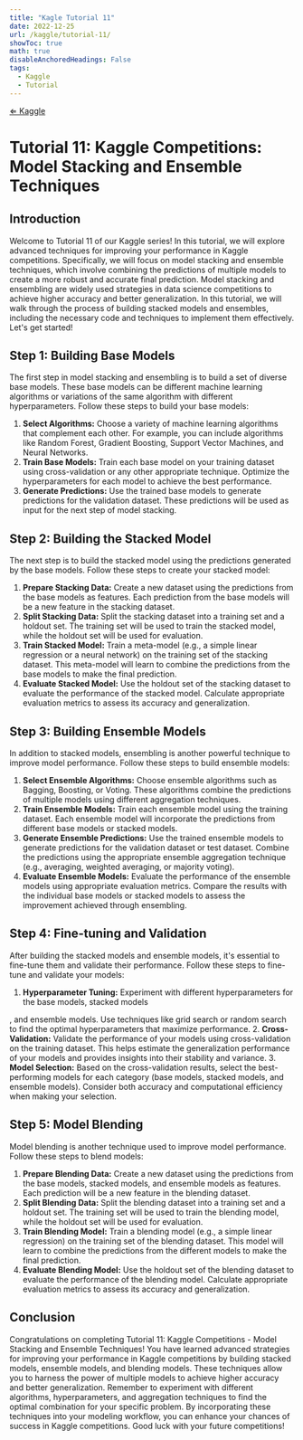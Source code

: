 ```yaml
---
title: "Kagle Tutorial 11"
date: 2022-12-25
url: /kaggle/tutorial-11/
showToc: true
math: true
disableAnchoredHeadings: False
tags:
  - Kaggle
  - Tutorial
---
```

[&lArr; Kaggle](/kaggle/)


# Tutorial 11: Kaggle Competitions: Model Stacking and Ensemble Techniques

## Introduction
Welcome to Tutorial 11 of our Kaggle series! In this tutorial, we will explore advanced techniques for improving your performance in Kaggle competitions. Specifically, we will focus on model stacking and ensemble techniques, which involve combining the predictions of multiple models to create a more robust and accurate final prediction. Model stacking and ensembling are widely used strategies in data science competitions to achieve higher accuracy and better generalization. In this tutorial, we will walk through the process of building stacked models and ensembles, including the necessary code and techniques to implement them effectively. Let's get started!

## Step 1: Building Base Models
The first step in model stacking and ensembling is to build a set of diverse base models. These base models can be different machine learning algorithms or variations of the same algorithm with different hyperparameters. Follow these steps to build your base models:

1. **Select Algorithms:** Choose a variety of machine learning algorithms that complement each other. For example, you can include algorithms like Random Forest, Gradient Boosting, Support Vector Machines, and Neural Networks.
2. **Train Base Models:** Train each base model on your training dataset using cross-validation or any other appropriate technique. Optimize the hyperparameters for each model to achieve the best performance.
3. **Generate Predictions:** Use the trained base models to generate predictions for the validation dataset. These predictions will be used as input for the next step of model stacking.

## Step 2: Building the Stacked Model
The next step is to build the stacked model using the predictions generated by the base models. Follow these steps to create your stacked model:

1. **Prepare Stacking Data:** Create a new dataset using the predictions from the base models as features. Each prediction from the base models will be a new feature in the stacking dataset.
2. **Split Stacking Data:** Split the stacking dataset into a training set and a holdout set. The training set will be used to train the stacked model, while the holdout set will be used for evaluation.
3. **Train Stacked Model:** Train a meta-model (e.g., a simple linear regression or a neural network) on the training set of the stacking dataset. This meta-model will learn to combine the predictions from the base models to make the final prediction.
4. **Evaluate Stacked Model:** Use the holdout set of the stacking dataset to evaluate the performance of the stacked model. Calculate appropriate evaluation metrics to assess its accuracy and generalization.

## Step 3: Building Ensemble Models
In addition to stacked models, ensembling is another powerful technique to improve model performance. Follow these steps to build ensemble models:

1. **Select Ensemble Algorithms:** Choose ensemble algorithms such as Bagging, Boosting, or Voting. These algorithms combine the predictions of multiple models using different aggregation techniques.
2. **Train Ensemble Models:** Train each ensemble model using the training dataset. Each ensemble model will incorporate the predictions from different base models or stacked models.
3. **Generate Ensemble Predictions:** Use the trained ensemble models to generate predictions for the validation dataset or test dataset. Combine the predictions using the appropriate ensemble aggregation technique (e.g., averaging, weighted averaging, or majority voting).
4. **Evaluate Ensemble Models:** Evaluate the performance of the ensemble models using appropriate evaluation metrics. Compare the results with the individual base models or stacked models to assess the improvement achieved through ensembling.

## Step 4: Fine-tuning and Validation
After building the stacked models and ensemble models, it's essential to fine-tune them and validate their performance. Follow these steps to fine-tune and validate your models:

1. **Hyperparameter Tuning:** Experiment with different hyperparameters for the base models, stacked models

, and ensemble models. Use techniques like grid search or random search to find the optimal hyperparameters that maximize performance.
2. **Cross-Validation:** Validate the performance of your models using cross-validation on the training dataset. This helps estimate the generalization performance of your models and provides insights into their stability and variance.
3. **Model Selection:** Based on the cross-validation results, select the best-performing models for each category (base models, stacked models, and ensemble models). Consider both accuracy and computational efficiency when making your selection.

## Step 5: Model Blending
Model blending is another technique used to improve model performance. Follow these steps to blend models:

1. **Prepare Blending Data:** Create a new dataset using the predictions from the base models, stacked models, and ensemble models as features. Each prediction will be a new feature in the blending dataset.
2. **Split Blending Data:** Split the blending dataset into a training set and a holdout set. The training set will be used to train the blending model, while the holdout set will be used for evaluation.
3. **Train Blending Model:** Train a blending model (e.g., a simple linear regression) on the training set of the blending dataset. This model will learn to combine the predictions from the different models to make the final prediction.
4. **Evaluate Blending Model:** Use the holdout set of the blending dataset to evaluate the performance of the blending model. Calculate appropriate evaluation metrics to assess its accuracy and generalization.

## Conclusion
Congratulations on completing Tutorial 11: Kaggle Competitions - Model Stacking and Ensemble Techniques! You have learned advanced strategies for improving your performance in Kaggle competitions by building stacked models, ensemble models, and blending models. These techniques allow you to harness the power of multiple models to achieve higher accuracy and better generalization. Remember to experiment with different algorithms, hyperparameters, and aggregation techniques to find the optimal combination for your specific problem. By incorporating these techniques into your modeling workflow, you can enhance your chances of success in Kaggle competitions. Good luck with your future competitions!
